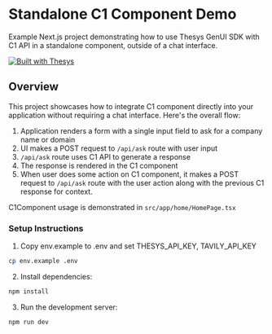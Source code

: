# Standalone C1 Component Demo

Example Next.js project demonstrating how to use Thesys GenUI SDK with C1 API in a standalone component, outside of a chat interface.

[![Built with Thesys](https://thesys.dev/built-with-thesys-badge.svg)](https://thesys.dev)

## Overview

This project showcases how to integrate C1 component directly into your application without requiring a chat interface. Here's the overall flow:

1. Application renders a form with a single input field to ask for a company name or domain
2. UI makes a POST request to `/api/ask` route with user input
3. `/api/ask` route uses C1 API to generate a response
4. The response is rendered in the C1 component
5. When user does some action on C1 component, it makes a POST request to `/api/ask` route with the user action along with the previous C1 response for context.

C1Component usage is demonstrated in `src/app/home/HomePage.tsx`

### Setup Instructions

1. Copy env.example to .env and set THESYS_API_KEY, TAVILY_API_KEY

```bash
cp env.example .env
```

2. Install dependencies:

```bash
npm install
```

3. Run the development server:

```bash
npm run dev
```
